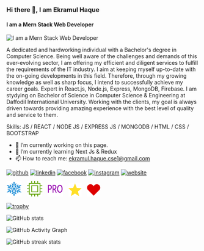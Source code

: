 ### Hi there 👋, I am Ekramul Haque
#### I am a Mern Stack Web Developer
![I am a Mern Stack Web Developer](https://scontent.fdac22-1.fna.fbcdn.net/v/t1.6435-9/90178721_944316292649433_6762288521353887744_n.jpg?_nc_cat=109&ccb=1-5&_nc_sid=19026a&_nc_eui2=AeGVLvT7pmbDOvzdxxQ8aYcnP_flgh_WL_4_9-WCH9Yv_u_8ddx1uFYEQyftULhTjTBJ7cT05u0yna62pjGxDoq2&_nc_ohc=Zk1p0s_jR5IAX-pVj2a&_nc_ht=scontent.fdac22-1.fna&oh=804d3c742f0a9486b46bd97d9fcd7af0&oe=61DD4FE0)

A dedicated and hardworking individual with a Bachelor's degree in Computer Science. Being well aware of the challenges and demands of this ever-evolving sector, I am offering my efficient and diligent services to fulfill the requirements of the IT industry. I aim at keeping myself up-to-date with the on-going developments in this field. Therefore, through my growing knowledge as well as sharp focus, I intend to successfully achieve my career goals. Expert in React.js, Node.js, Express, MongoDB, Firebase. I am stydying on Bachelor of Science in Computer Science & Engineering at Daffodil International University. Working with the clients, my goal is always driven towards providing amazing experience with the best level of quality and service to them.

Skills: JS / REACT / NODE JS / EXPRESS JS / MONGODB /  HTML / CSS / BOOTSTRAP

- 🔭 I’m currently working on this page. 
- 🌱 I’m currently learning Next Js & Redux 
- 📫 How to reach me: ekramul.haque.cse1@gmail.com 


[<img src='https://cdn.jsdelivr.net/npm/simple-icons@3.0.1/icons/github.svg' alt='github' height='40'>](https://github.com/EkramulHaqueEngineer)  [<img src='https://cdn.jsdelivr.net/npm/simple-icons@3.0.1/icons/linkedin.svg' alt='linkedin' height='40'>](https://www.linkedin.com/in/ekramul-haque-engineer/)  [<img src='https://cdn.jsdelivr.net/npm/simple-icons@3.0.1/icons/facebook.svg' alt='facebook' height='40'>](https://www.facebook.com/https://www.facebook.com/profile.php?id=100012132134423)  [<img src='https://cdn.jsdelivr.net/npm/simple-icons@3.0.1/icons/instagram.svg' alt='instagram' height='40'>](https://www.instagram.com/iamehanik/)  [<img src='https://cdn.jsdelivr.net/npm/simple-icons@3.0.1/icons/icloud.svg' alt='website' height='40'>](https://ekramul-haque.netlify.app/)  

<a href='https://archiveprogram.github.com/'><img src='https://raw.githubusercontent.com/acervenky/animated-github-badges/master/assets/acbadge.gif' width='40' height='40'></a> <a href='https://docs.github.com/en/developers'><img src='https://raw.githubusercontent.com/acervenky/animated-github-badges/master/assets/devbadge.gif' width='40' height='40'></a> <a href='https://github.com/pricing'><img src='https://raw.githubusercontent.com/acervenky/animated-github-badges/master/assets/pro.gif' width='40' height='40'></a> <a href='https://stars.github.com/'><img src='https://raw.githubusercontent.com/acervenky/animated-github-badges/master/assets/starbadge.gif' width='35' height='35'></a> <a href='https://docs.github.com/en/github/supporting-the-open-source-community-with-github-sponsors'><img src='https://raw.githubusercontent.com/acervenky/animated-github-badges/master/assets/sponsorbadge.gif' width='35' height='35'></a> 

[![trophy](https://github-profile-trophy.vercel.app/?username=EkramulHaqueEngineer)](https://github.com/ryo-ma/github-profile-trophy)

![GitHub stats](https://github-readme-stats.vercel.app/api?username=EkramulHaqueEngineer&show_icons=true)  

![GitHub Activity Graph](https://activity-graph.herokuapp.com/graph?username=EkramulHaqueEngineer)  

![GitHub streak stats](https://github-readme-streak-stats.herokuapp.com/?user=EkramulHaqueEngineer)  

